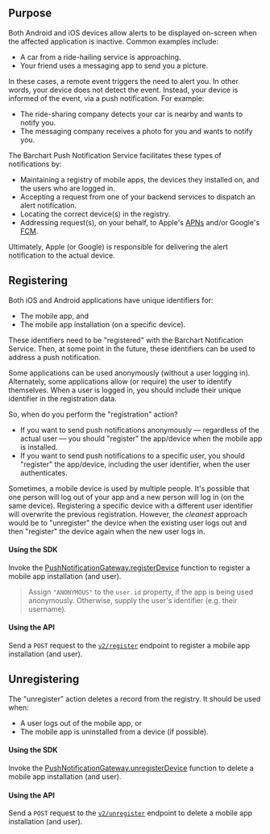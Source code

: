 ## Purpose

Both Android and iOS devices allow alerts to be displayed on-screen when the affected application is inactive. Common examples include:

* A car from a ride-hailing service is approaching.
* Your friend uses a messaging app to send you a picture.

In these cases, a remote event triggers the need to alert you. In other words, your device does not detect the event. Instead, your device is informed of the event, via a push notification. For example:

* The ride-sharing company detects your car is nearby and wants to notify you.
* The messaging company receives a photo for you and wants to notify you.

The Barchart Push Notification Service facilitates these types of notifications by:

* Maintaining a registry of mobile apps, the devices they installed on, and the users who are logged in.
* Accepting a request from one of your backend services to dispatch an alert notification.
* Locating the correct device(s) in the registry.
* Addressing request(s), on your behalf, to Apple's [APNs](https://en.wikipedia.org/wiki/Apple_Push_Notification_service) and/or Google's [FCM](https://en.wikipedia.org/wiki/Firebase_Cloud_Messaging).

Ultimately, Apple (or Google) is responsible for delivering the alert notification to the actual device.

## Registering

Both iOS and Android applications have unique identifiers for:

* The mobile app, and
* The mobile app installation (on a specific device).

These identifiers need to be "registered" with the Barchart Notification Service. Then, at some point in the future, these identifiers can be used to address a push notification.

Some applications can be used anonymously (without a user logging in). Alternately, some applications allow (or require) the user to identify themselves. When a user is logged in, you should include their unique identifier in the registration data.

So, when do you perform the "registration" action?

* If you want to send push notifications anonymously — regardless of the actual user — you should "register" the app/device when the mobile app is installed.
* If you want to send push notifications to a specific user, you should "register" the app/device, including the user identifier, when the user authenticates.

Sometimes, a mobile device is used by multiple people. It's possible that one person will log out of your app and a new person will log in (on the same device). Registering a specific device with a different user identifier will overwrite the previous registration. However, the _cleanest_ approach would be to "unregister" the device when the existing user logs out and then "register" the device again when the new user logs in.

#### Using the SDK

Invoke the [PushNotificationGateway.registerDevice](/content/sdk/lib-gateway?id=pushnotificationgatewayregisterdevice) function to register a mobile app installation (and user). 

> Assign ```"ANONYMOUS"``` to the ```user.id``` property, if the app is being used anonymously. Otherwise, supply the user's identifier (e.g. their username).

#### Using the API

Send a ```POST``` request to the [```v2/register```](/content/api/paths?id=post-v2register) endpoint to register a mobile app installation (and user).

## Unregistering

The "unregister" action deletes a record from the registry. It should be used when:

* A user logs out of the mobile app, or
* The mobile app is uninstalled from a device (if possible).

#### Using the SDK

Invoke the [PushNotificationGateway.unregisterDevice](/content/sdk/lib-gateway?id=pushnotificationgatewayunregisterdevice) function to delete a mobile app installation (and user).

#### Using the API

Send a ```POST``` request to the [```v2/unregister```](/content/api/paths?id=post-v2unregister) endpoint to delete a mobile app installation (and user).

